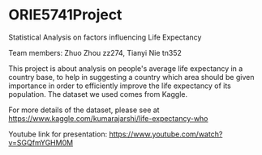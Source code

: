 # ORIE5741Project

Statistical Analysis on factors influencing Life Expectancy

Team members: Zhuo Zhou zz274,
              Tianyi Nie tn352

This project is about analysis on people's average life expectancy in a country base, to help in suggesting a country which area should be given importance in order to efficiently improve the life expectancy of its population. The dataset we used comes from Kaggle. 

For more details of the dataset, please see at https://www.kaggle.com/kumarajarshi/life-expectancy-who

Youtube link for presentation: https://www.youtube.com/watch?v=SGQfmYGHM0M
